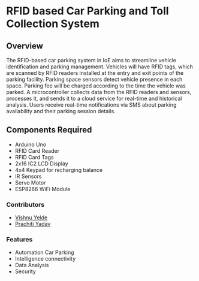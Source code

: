# RFID based Car Parking and Toll Collection System

## Overview
The RFID-based car parking system in IoE aims to streamline vehicle identification and parking management. Vehicles will have RFID tags, which are scanned by RFID readers installed at the entry and exit points of the parking facility. Parking space sensors detect vehicle presence in each space. Parking fee will be charged according to the time the vehicle was parked. A microcontroller collects data from the RFID readers and sensors, processes it, and sends it to a cloud service for real-time and historical analysis. Users receive real-time notifications via SMS about parking availability and their parking session details.

## Components Required
- Arduino Uno
- RFID Card Reader
- RFID Card Tags
- 2x16 IC2 LCD Display
- 4x4 Keypad for recharging balance
- IR Sensors
- Servo Motor
- ESP8266 WiFi Module

### Contributors
- [Vishnu Yelde](https://github.com/VishnuYelde)
- [Prachiti Yadav](https://github.com/PrachitiYadav)

### Features 
- Automation Car Parking 
- Intelligence connectivity
- Data Analysis
- Security